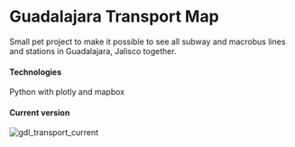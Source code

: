 # Guadalajara Transport Map

Small pet project to make it possible to see all subway and macrobus lines and stations in Guadalajara, Jalisco together.

#### Technologies
Python with plotly and mapbox

#### Current version

![gdl_transport_current](gdl_transport_current.gif)
